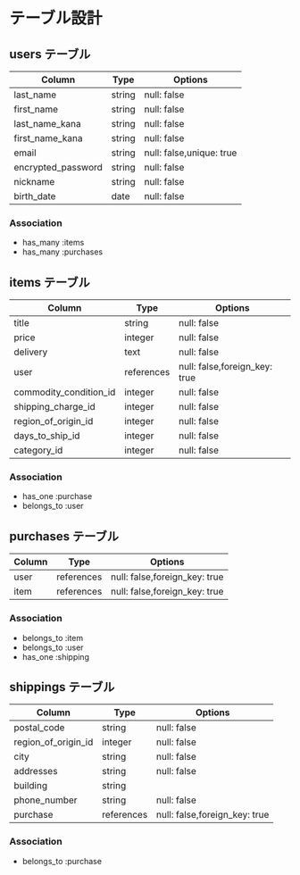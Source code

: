# テーブル設計

## users テーブル

| Column             | Type      | Options            |
| ------------------ | --------- | ------------------ |
| last_name          | string    | null: false        |
| first_name         | string    | null: false        |
| last_name_kana     | string    | null: false        |
| first_name_kana    | string    | null: false        |
| email              | string    | null: false,unique: true |
| encrypted_password | string    | null: false        |
| nickname           | string    | null: false        |
| birth_date         | date      | null: false        |

### Association

- has_many :items
- has_many :purchases



## items テーブル

| Column                 | Type       | Options                       |
| ---------------------- | ---------- | ----------------------------- |
| title                  | string     | null: false                   |
| price                  | integer    | null: false                   |
| delivery               | text       | null: false                   |
| user                   | references | null: false,foreign_key: true |
| commodity_condition_id | integer    | null: false                   |
| shipping_charge_id     | integer    | null: false                   |
| region_of_origin_id    | integer    | null: false                   |
| days_to_ship_id        | integer    | null: false                   |
| category_id            | integer    | null: false                   |

### Association

- has_one :purchase
- belongs_to :user

## purchases テーブル

| Column           | Type       | Options             |
| ---------------- | ---------- | ------------------- |
| user             | references | null: false,foreign_key: true |
| item             | references | null: false,foreign_key: true |
### Association

- belongs_to :item
- belongs_to :user
- has_one :shipping

## shippings テーブル

| Column              | Type       | Options                       |
| ------------------- | ---------- | ----------------------------- |
| postal_code         | string     | null: false                   |
| region_of_origin_id | integer    | null: false                   |
| city                | string     | null: false                   |
| addresses           | string     | null: false                   |
| building            | string     |                               |
| phone_number        | string     | null: false                   |
| purchase            | references | null: false,foreign_key: true |

### Association

- belongs_to :purchase
